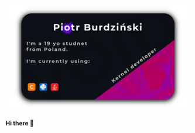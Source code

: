 # [![voiddev-0 header](https://raw.githubusercontent.com/VoidDev-0/VoidDev-0/main/banner.png?token=AO72DCSGU3G6LVE5SYJLOLTAJ5ZUE)](https://github.com/VoidDev-0)

### Hi there 👋

<!--
**VoidDev-0/VoidDev-0** is a ✨ _special_ ✨ repository because its `README.md` (this file) appears on your GitHub profile.

Here are some ideas to get you started:

- 🔭 I’m currently working on ...
- 🌱 I’m currently learning ...
- 👯 I’m looking to collaborate on ...
- 🤔 I’m looking for help with ...
- 💬 Ask me about ...
- 📫 How to reach me: ...
- 😄 Pronouns: ...
- ⚡ Fun fact: ...
-->
